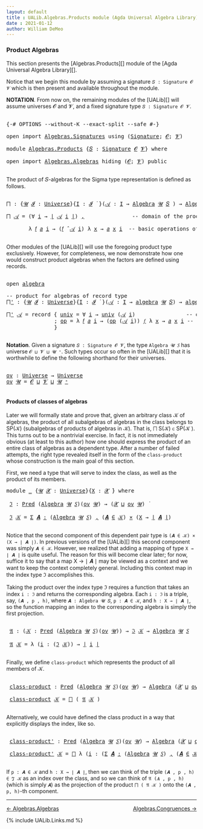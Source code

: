 ```yaml
---
layout: default
title : UALib.Algebras.Products module (Agda Universal Algebra Library)
date : 2021-01-12
author: William DeMeo
---
```



### <a id="product-algebras">Product Algebras</a>

This section presents the [Algebras.Products][] module of the [Agda Universal Algebra Library][].

Notice that we begin this module by assuming a signature `𝑆 : Signature 𝓞 𝓥` which is then present and available throughout the module.

**NOTATION**.  From now on, the remaining modules of the [UALib][] will assume universes 𝓞 and 𝓥, and a fixed signature type `𝑆 : Signature 𝓞 𝓥`.

<pre class="Agda">

<a id="587" class="Symbol">{-#</a> <a id="591" class="Keyword">OPTIONS</a> <a id="599" class="Pragma">--without-K</a> <a id="611" class="Pragma">--exact-split</a> <a id="625" class="Pragma">--safe</a> <a id="632" class="Symbol">#-}</a>

<a id="637" class="Keyword">open</a> <a id="642" class="Keyword">import</a> <a id="649" href="Algebras.Signatures.html" class="Module">Algebras.Signatures</a> <a id="669" class="Keyword">using</a> <a id="675" class="Symbol">(</a><a id="676" href="Algebras.Signatures.html#1299" class="Function">Signature</a><a id="685" class="Symbol">;</a> <a id="687" href="Prelude.Preliminaries.html#5600" class="Generalizable">𝓞</a><a id="688" class="Symbol">;</a> <a id="690" href="Universes.html#262" class="Generalizable">𝓥</a><a id="691" class="Symbol">)</a>

<a id="694" class="Keyword">module</a> <a id="701" href="Algebras.Products.html" class="Module">Algebras.Products</a> <a id="719" class="Symbol">{</a><a id="720" href="Algebras.Products.html#720" class="Bound">𝑆</a> <a id="722" class="Symbol">:</a> <a id="724" href="Algebras.Signatures.html#1299" class="Function">Signature</a> <a id="734" href="Prelude.Preliminaries.html#5600" class="Generalizable">𝓞</a> <a id="736" href="Universes.html#262" class="Generalizable">𝓥</a><a id="737" class="Symbol">}</a> <a id="739" class="Keyword">where</a>

<a id="746" class="Keyword">open</a> <a id="751" class="Keyword">import</a> <a id="758" href="Algebras.Algebras.html" class="Module">Algebras.Algebras</a> <a id="776" class="Keyword">hiding</a> <a id="783" class="Symbol">(</a><a id="784" href="Prelude.Preliminaries.html#5600" class="Generalizable">𝓞</a><a id="785" class="Symbol">;</a> <a id="787" href="Universes.html#262" class="Generalizable">𝓥</a><a id="788" class="Symbol">)</a> <a id="790" class="Keyword">public</a>

</pre>

The product of 𝑆-algebras for the Sigma type representation is defined as follows.

<pre class="Agda">

<a id="⨅"></a><a id="908" href="Algebras.Products.html#908" class="Function">⨅</a> <a id="910" class="Symbol">:</a> <a id="912" class="Symbol">{</a><a id="913" href="Algebras.Products.html#913" class="Bound">𝓤</a> <a id="915" href="Algebras.Products.html#915" class="Bound">𝓘</a> <a id="917" class="Symbol">:</a> <a id="919" href="Agda.Primitive.html#423" class="Postulate">Universe</a><a id="927" class="Symbol">}{</a><a id="929" href="Algebras.Products.html#929" class="Bound">I</a> <a id="931" class="Symbol">:</a> <a id="933" href="Algebras.Products.html#915" class="Bound">𝓘</a> <a id="935" href="Universes.html#403" class="Function Operator">̇</a> <a id="937" class="Symbol">}(</a><a id="939" href="Algebras.Products.html#939" class="Bound">𝒜</a> <a id="941" class="Symbol">:</a> <a id="943" href="Algebras.Products.html#929" class="Bound">I</a> <a id="945" class="Symbol">→</a> <a id="947" href="Algebras.Algebras.html#694" class="Function">Algebra</a> <a id="955" href="Algebras.Products.html#913" class="Bound">𝓤</a> <a id="957" href="Algebras.Products.html#720" class="Bound">𝑆</a> <a id="959" class="Symbol">)</a> <a id="961" class="Symbol">→</a> <a id="963" href="Algebras.Algebras.html#694" class="Function">Algebra</a> <a id="971" class="Symbol">(</a><a id="972" href="Algebras.Products.html#915" class="Bound">𝓘</a> <a id="974" href="Agda.Primitive.html#636" class="Primitive Operator">⊔</a> <a id="976" href="Algebras.Products.html#913" class="Bound">𝓤</a><a id="977" class="Symbol">)</a> <a id="979" href="Algebras.Products.html#720" class="Bound">𝑆</a>

<a id="982" href="Algebras.Products.html#908" class="Function">⨅</a> <a id="984" href="Algebras.Products.html#984" class="Bound">𝒜</a> <a id="986" class="Symbol">=</a> <a id="988" class="Symbol">(∀</a> <a id="991" href="Algebras.Products.html#991" class="Bound">i</a> <a id="993" class="Symbol">→</a> <a id="995" href="Prelude.Preliminaries.html#13569" class="Function Operator">∣</a> <a id="997" href="Algebras.Products.html#984" class="Bound">𝒜</a> <a id="999" href="Algebras.Products.html#991" class="Bound">i</a> <a id="1001" href="Prelude.Preliminaries.html#13569" class="Function Operator">∣</a><a id="1002" class="Symbol">)</a> <a id="1004" href="Prelude.Preliminaries.html#14564" class="InductiveConstructor Operator">,</a>               <a id="1020" class="Comment">-- domain of the product algebra</a>

       <a id="1061" class="Symbol">λ</a> <a id="1063" href="Algebras.Products.html#1063" class="Bound">𝑓</a> <a id="1065" href="Algebras.Products.html#1065" class="Bound">𝑎</a> <a id="1067" href="Algebras.Products.html#1067" class="Bound">i</a> <a id="1069" class="Symbol">→</a> <a id="1071" class="Symbol">(</a><a id="1072" href="Algebras.Products.html#1063" class="Bound">𝑓</a> <a id="1074" href="Algebras.Algebras.html#2844" class="Function Operator">̂</a> <a id="1076" href="Algebras.Products.html#984" class="Bound">𝒜</a> <a id="1078" href="Algebras.Products.html#1067" class="Bound">i</a><a id="1079" class="Symbol">)</a> <a id="1081" class="Symbol">λ</a> <a id="1083" href="Algebras.Products.html#1083" class="Bound">x</a> <a id="1085" class="Symbol">→</a> <a id="1087" href="Algebras.Products.html#1065" class="Bound">𝑎</a> <a id="1089" href="Algebras.Products.html#1083" class="Bound">x</a> <a id="1091" href="Algebras.Products.html#1067" class="Bound">i</a>  <a id="1094" class="Comment">-- basic operations of the product algebra</a>

</pre>

Other modules of the [UALib][] will use the foregoing product type exclusively.  However, for completeness, we now demonstrate how one would construct product algebras when the factors are defined using records.

<pre class="Agda">

<a id="1377" class="Keyword">open</a> <a id="1382" href="Algebras.Algebras.html#1850" class="Module">algebra</a>

<a id="1391" class="Comment">-- product for algebras of record type</a>
<a id="⨅&#39;"></a><a id="1430" href="Algebras.Products.html#1430" class="Function">⨅&#39;</a> <a id="1433" class="Symbol">:</a> <a id="1435" class="Symbol">{</a><a id="1436" href="Algebras.Products.html#1436" class="Bound">𝓤</a> <a id="1438" href="Algebras.Products.html#1438" class="Bound">𝓘</a> <a id="1440" class="Symbol">:</a> <a id="1442" href="Agda.Primitive.html#423" class="Postulate">Universe</a><a id="1450" class="Symbol">}{</a><a id="1452" href="Algebras.Products.html#1452" class="Bound">I</a> <a id="1454" class="Symbol">:</a> <a id="1456" href="Algebras.Products.html#1438" class="Bound">𝓘</a> <a id="1458" href="Universes.html#403" class="Function Operator">̇</a> <a id="1460" class="Symbol">}(</a><a id="1462" href="Algebras.Products.html#1462" class="Bound">𝒜</a> <a id="1464" class="Symbol">:</a> <a id="1466" href="Algebras.Products.html#1452" class="Bound">I</a> <a id="1468" class="Symbol">→</a> <a id="1470" href="Algebras.Algebras.html#1850" class="Record">algebra</a> <a id="1478" href="Algebras.Products.html#1436" class="Bound">𝓤</a> <a id="1480" href="Algebras.Products.html#720" class="Bound">𝑆</a><a id="1481" class="Symbol">)</a> <a id="1483" class="Symbol">→</a> <a id="1485" href="Algebras.Algebras.html#1850" class="Record">algebra</a> <a id="1493" class="Symbol">(</a><a id="1494" href="Algebras.Products.html#1438" class="Bound">𝓘</a> <a id="1496" href="Agda.Primitive.html#636" class="Primitive Operator">⊔</a> <a id="1498" href="Algebras.Products.html#1436" class="Bound">𝓤</a><a id="1499" class="Symbol">)</a> <a id="1501" href="Algebras.Products.html#720" class="Bound">𝑆</a>

<a id="1504" href="Algebras.Products.html#1430" class="Function">⨅&#39;</a> <a id="1507" href="Algebras.Products.html#1507" class="Bound">𝒜</a> <a id="1509" class="Symbol">=</a> <a id="1511" class="Keyword">record</a> <a id="1518" class="Symbol">{</a> <a id="1520" href="Algebras.Algebras.html#1948" class="Field">univ</a> <a id="1525" class="Symbol">=</a> <a id="1527" class="Symbol">∀</a> <a id="1529" href="Algebras.Products.html#1529" class="Bound">i</a> <a id="1531" class="Symbol">→</a> <a id="1533" href="Algebras.Algebras.html#1948" class="Field">univ</a> <a id="1538" class="Symbol">(</a><a id="1539" href="Algebras.Products.html#1507" class="Bound">𝒜</a> <a id="1541" href="Algebras.Products.html#1529" class="Bound">i</a><a id="1542" class="Symbol">)</a>                <a id="1559" class="Comment">-- domain</a>
               <a id="1584" class="Symbol">;</a> <a id="1586" href="Algebras.Algebras.html#1962" class="Field">op</a> <a id="1589" class="Symbol">=</a> <a id="1591" class="Symbol">λ</a> <a id="1593" href="Algebras.Products.html#1593" class="Bound">𝑓</a> <a id="1595" href="Algebras.Products.html#1595" class="Bound">𝑎</a> <a id="1597" href="Algebras.Products.html#1597" class="Bound">i</a> <a id="1599" class="Symbol">→</a> <a id="1601" class="Symbol">(</a><a id="1602" href="Algebras.Algebras.html#1962" class="Field">op</a> <a id="1605" class="Symbol">(</a><a id="1606" href="Algebras.Products.html#1507" class="Bound">𝒜</a> <a id="1608" href="Algebras.Products.html#1597" class="Bound">i</a><a id="1609" class="Symbol">))</a> <a id="1612" href="Algebras.Products.html#1593" class="Bound">𝑓</a> <a id="1614" class="Symbol">λ</a> <a id="1616" href="Algebras.Products.html#1616" class="Bound">x</a> <a id="1618" class="Symbol">→</a> <a id="1620" href="Algebras.Products.html#1595" class="Bound">𝑎</a> <a id="1622" href="Algebras.Products.html#1616" class="Bound">x</a> <a id="1624" href="Algebras.Products.html#1597" class="Bound">i</a> <a id="1626" class="Comment">-- basic operations</a>
               <a id="1661" class="Symbol">}</a>

</pre>



**Notation**. Given a signature `𝑆 : Signature 𝓞 𝓥`, the type `Algebra 𝓤 𝑆` has universe `𝓞 ⊔ 𝓥 ⊔ 𝓤 ⁺`.  Such types occur so often in the [UALib][] that it is worthwhile to define the following shorthand for their universes.

<pre class="Agda">

<a id="ov"></a><a id="1918" href="Algebras.Products.html#1918" class="Function">ov</a> <a id="1921" class="Symbol">:</a> <a id="1923" href="Agda.Primitive.html#423" class="Postulate">Universe</a> <a id="1932" class="Symbol">→</a> <a id="1934" href="Agda.Primitive.html#423" class="Postulate">Universe</a>
<a id="1943" href="Algebras.Products.html#1918" class="Function">ov</a> <a id="1946" href="Algebras.Products.html#1946" class="Bound">𝓤</a> <a id="1948" class="Symbol">=</a> <a id="1950" href="Algebras.Products.html#734" class="Bound">𝓞</a> <a id="1952" href="Agda.Primitive.html#636" class="Primitive Operator">⊔</a> <a id="1954" href="Algebras.Products.html#736" class="Bound">𝓥</a> <a id="1956" href="Agda.Primitive.html#636" class="Primitive Operator">⊔</a> <a id="1958" href="Algebras.Products.html#1946" class="Bound">𝓤</a> <a id="1960" href="Agda.Primitive.html#606" class="Primitive Operator">⁺</a>

</pre>



#### <a id="products-of-classes-of-algebras">Products of classes of algebras</a>

Later we will formally state and prove that, given an arbitrary class 𝒦 of algebras, the product of all subalgebras of algebras in the class belongs to SP(𝒦) (subalgebras of products of algebras in 𝒦). That is, ⨅ S(𝒦) ∈ SP(𝒦 ). This turns out to be a nontrivial exercise. In fact, it is not immediately obvious (at least to this author) how one should express the product of an entire class of algebras as a dependent type. After a number of failed attempts, the right type revealed itself in the form of the `class-product` whose construction is the main goal of this section.

First, we need a type that will serve to index the class, as well as the product of its members.

<pre class="Agda">
<a id="2749" class="Keyword">module</a> <a id="2756" href="Algebras.Products.html#2756" class="Module">_</a> <a id="2758" class="Symbol">{</a><a id="2759" href="Algebras.Products.html#2759" class="Bound">𝓤</a> <a id="2761" href="Algebras.Products.html#2761" class="Bound">𝓧</a> <a id="2763" class="Symbol">:</a> <a id="2765" href="Agda.Primitive.html#423" class="Postulate">Universe</a><a id="2773" class="Symbol">}{</a><a id="2775" href="Algebras.Products.html#2775" class="Bound">X</a> <a id="2777" class="Symbol">:</a> <a id="2779" href="Algebras.Products.html#2761" class="Bound">𝓧</a> <a id="2781" href="Universes.html#403" class="Function Operator">̇</a><a id="2782" class="Symbol">}</a> <a id="2784" class="Keyword">where</a>

 <a id="2792" href="Algebras.Products.html#2792" class="Function">ℑ</a> <a id="2794" class="Symbol">:</a> <a id="2796" href="Relations.Unary.html#959" class="Function">Pred</a> <a id="2801" class="Symbol">(</a><a id="2802" href="Algebras.Algebras.html#694" class="Function">Algebra</a> <a id="2810" href="Algebras.Products.html#2759" class="Bound">𝓤</a> <a id="2812" href="Algebras.Products.html#720" class="Bound">𝑆</a><a id="2813" class="Symbol">)(</a><a id="2815" href="Algebras.Products.html#1918" class="Function">ov</a> <a id="2818" href="Algebras.Products.html#2759" class="Bound">𝓤</a><a id="2819" class="Symbol">)</a> <a id="2821" class="Symbol">→</a> <a id="2823" class="Symbol">(</a><a id="2824" href="Algebras.Products.html#2761" class="Bound">𝓧</a> <a id="2826" href="Agda.Primitive.html#636" class="Primitive Operator">⊔</a> <a id="2828" href="Algebras.Products.html#1918" class="Function">ov</a> <a id="2831" href="Algebras.Products.html#2759" class="Bound">𝓤</a><a id="2832" class="Symbol">)</a> <a id="2834" href="Universes.html#403" class="Function Operator">̇</a>

 <a id="2838" href="Algebras.Products.html#2792" class="Function">ℑ</a> <a id="2840" href="Algebras.Products.html#2840" class="Bound">𝒦</a> <a id="2842" class="Symbol">=</a> <a id="2844" href="MGS-MLTT.html#3074" class="Function">Σ</a> <a id="2846" href="Algebras.Products.html#2846" class="Bound">𝑨</a> <a id="2848" href="MGS-MLTT.html#3074" class="Function">꞉</a> <a id="2850" class="Symbol">(</a><a id="2851" href="Algebras.Algebras.html#694" class="Function">Algebra</a> <a id="2859" href="Algebras.Products.html#2759" class="Bound">𝓤</a> <a id="2861" href="Algebras.Products.html#720" class="Bound">𝑆</a><a id="2862" class="Symbol">)</a> <a id="2864" href="MGS-MLTT.html#3074" class="Function">,</a> <a id="2866" class="Symbol">(</a><a id="2867" href="Algebras.Products.html#2846" class="Bound">𝑨</a> <a id="2869" href="Relations.Unary.html#1958" class="Function Operator">∈</a> <a id="2871" href="Algebras.Products.html#2840" class="Bound">𝒦</a><a id="2872" class="Symbol">)</a> <a id="2874" href="MGS-MLTT.html#3515" class="Function Operator">×</a> <a id="2876" class="Symbol">(</a><a id="2877" href="Algebras.Products.html#2775" class="Bound">X</a> <a id="2879" class="Symbol">→</a> <a id="2881" href="Prelude.Preliminaries.html#13569" class="Function Operator">∣</a> <a id="2883" href="Algebras.Products.html#2846" class="Bound">𝑨</a> <a id="2885" href="Prelude.Preliminaries.html#13569" class="Function Operator">∣</a><a id="2886" class="Symbol">)</a>

</pre>

Notice that the second component of this dependent pair type is `(𝑨 ∈ 𝒦) × (X → ∣ 𝑨 ∣)`.  In previous versions of the [UALib][] this second component was simply `𝑨 ∈ 𝒦`.  However, we realized that adding a mapping of type `X → ∣ 𝑨 ∣` is quite useful.  The reason for this will become clear later; for now, suffice it to say that a map X → ∣ 𝑨 ∣ may be viewed as a context and we want to keep the context completely general.  Including this context map in the index type ℑ accomplishes this.

Taking the product over the index type ℑ requires a function that takes an index `i : ℑ` and returns the corresponding algebra.  Each `i : ℑ` is a triple, say, `(𝑨 , p , h)`, where `𝑨 : Algebra 𝓤 𝑆`, `p : 𝑨 ∈ 𝒦`, and `h : X → ∣ 𝑨 ∣`, so the function mapping an index to the corresponding algebra is simply the first projection.

<pre class="Agda">

 <a id="3737" href="Algebras.Products.html#3737" class="Function">𝔄</a> <a id="3739" class="Symbol">:</a> <a id="3741" class="Symbol">(</a><a id="3742" href="Algebras.Products.html#3742" class="Bound">𝒦</a> <a id="3744" class="Symbol">:</a> <a id="3746" href="Relations.Unary.html#959" class="Function">Pred</a> <a id="3751" class="Symbol">(</a><a id="3752" href="Algebras.Algebras.html#694" class="Function">Algebra</a> <a id="3760" href="Algebras.Products.html#2759" class="Bound">𝓤</a> <a id="3762" href="Algebras.Products.html#720" class="Bound">𝑆</a><a id="3763" class="Symbol">)(</a><a id="3765" href="Algebras.Products.html#1918" class="Function">ov</a> <a id="3768" href="Algebras.Products.html#2759" class="Bound">𝓤</a><a id="3769" class="Symbol">))</a> <a id="3772" class="Symbol">→</a> <a id="3774" href="Algebras.Products.html#2792" class="Function">ℑ</a> <a id="3776" href="Algebras.Products.html#3742" class="Bound">𝒦</a> <a id="3778" class="Symbol">→</a> <a id="3780" href="Algebras.Algebras.html#694" class="Function">Algebra</a> <a id="3788" href="Algebras.Products.html#2759" class="Bound">𝓤</a> <a id="3790" href="Algebras.Products.html#720" class="Bound">𝑆</a>

 <a id="3794" href="Algebras.Products.html#3737" class="Function">𝔄</a> <a id="3796" href="Algebras.Products.html#3796" class="Bound">𝒦</a> <a id="3798" class="Symbol">=</a> <a id="3800" class="Symbol">λ</a> <a id="3802" class="Symbol">(</a><a id="3803" href="Algebras.Products.html#3803" class="Bound">i</a> <a id="3805" class="Symbol">:</a> <a id="3807" class="Symbol">(</a><a id="3808" href="Algebras.Products.html#2792" class="Function">ℑ</a> <a id="3810" href="Algebras.Products.html#3796" class="Bound">𝒦</a><a id="3811" class="Symbol">))</a> <a id="3814" class="Symbol">→</a> <a id="3816" href="Prelude.Preliminaries.html#13569" class="Function Operator">∣</a> <a id="3818" href="Algebras.Products.html#3803" class="Bound">i</a> <a id="3820" href="Prelude.Preliminaries.html#13569" class="Function Operator">∣</a>

</pre>

Finally, we define `class-product` which represents the product of all members of 𝒦.

<pre class="Agda">

 <a id="3936" href="Algebras.Products.html#3936" class="Function">class-product</a> <a id="3950" class="Symbol">:</a> <a id="3952" href="Relations.Unary.html#959" class="Function">Pred</a> <a id="3957" class="Symbol">(</a><a id="3958" href="Algebras.Algebras.html#694" class="Function">Algebra</a> <a id="3966" href="Algebras.Products.html#2759" class="Bound">𝓤</a> <a id="3968" href="Algebras.Products.html#720" class="Bound">𝑆</a><a id="3969" class="Symbol">)(</a><a id="3971" href="Algebras.Products.html#1918" class="Function">ov</a> <a id="3974" href="Algebras.Products.html#2759" class="Bound">𝓤</a><a id="3975" class="Symbol">)</a> <a id="3977" class="Symbol">→</a> <a id="3979" href="Algebras.Algebras.html#694" class="Function">Algebra</a> <a id="3987" class="Symbol">(</a><a id="3988" href="Algebras.Products.html#2761" class="Bound">𝓧</a> <a id="3990" href="Agda.Primitive.html#636" class="Primitive Operator">⊔</a> <a id="3992" href="Algebras.Products.html#1918" class="Function">ov</a> <a id="3995" href="Algebras.Products.html#2759" class="Bound">𝓤</a><a id="3996" class="Symbol">)</a> <a id="3998" href="Algebras.Products.html#720" class="Bound">𝑆</a>

 <a id="4002" href="Algebras.Products.html#3936" class="Function">class-product</a> <a id="4016" href="Algebras.Products.html#4016" class="Bound">𝒦</a> <a id="4018" class="Symbol">=</a> <a id="4020" href="Algebras.Products.html#908" class="Function">⨅</a> <a id="4022" class="Symbol">(</a> <a id="4024" href="Algebras.Products.html#3737" class="Function">𝔄</a> <a id="4026" href="Algebras.Products.html#4016" class="Bound">𝒦</a> <a id="4028" class="Symbol">)</a>

</pre>

Alternatively, we could have defined the class product in a way that explicitly displays the index, like so.

<pre class="Agda">

 <a id="4168" href="Algebras.Products.html#4168" class="Function">class-product&#39;</a> <a id="4183" class="Symbol">:</a> <a id="4185" href="Relations.Unary.html#959" class="Function">Pred</a> <a id="4190" class="Symbol">(</a><a id="4191" href="Algebras.Algebras.html#694" class="Function">Algebra</a> <a id="4199" href="Algebras.Products.html#2759" class="Bound">𝓤</a> <a id="4201" href="Algebras.Products.html#720" class="Bound">𝑆</a><a id="4202" class="Symbol">)(</a><a id="4204" href="Algebras.Products.html#1918" class="Function">ov</a> <a id="4207" href="Algebras.Products.html#2759" class="Bound">𝓤</a><a id="4208" class="Symbol">)</a> <a id="4210" class="Symbol">→</a> <a id="4212" href="Algebras.Algebras.html#694" class="Function">Algebra</a> <a id="4220" class="Symbol">(</a><a id="4221" href="Algebras.Products.html#2761" class="Bound">𝓧</a> <a id="4223" href="Agda.Primitive.html#636" class="Primitive Operator">⊔</a> <a id="4225" href="Algebras.Products.html#1918" class="Function">ov</a> <a id="4228" href="Algebras.Products.html#2759" class="Bound">𝓤</a><a id="4229" class="Symbol">)</a> <a id="4231" href="Algebras.Products.html#720" class="Bound">𝑆</a>

 <a id="4235" href="Algebras.Products.html#4168" class="Function">class-product&#39;</a> <a id="4250" href="Algebras.Products.html#4250" class="Bound">𝒦</a> <a id="4252" class="Symbol">=</a> <a id="4254" href="Algebras.Products.html#908" class="Function">⨅</a> <a id="4256" class="Symbol">λ</a> <a id="4258" class="Symbol">(</a><a id="4259" href="Algebras.Products.html#4259" class="Bound">i</a> <a id="4261" class="Symbol">:</a> <a id="4263" class="Symbol">(</a><a id="4264" href="MGS-MLTT.html#3074" class="Function">Σ</a> <a id="4266" href="Algebras.Products.html#4266" class="Bound">𝑨</a> <a id="4268" href="MGS-MLTT.html#3074" class="Function">꞉</a> <a id="4270" class="Symbol">(</a><a id="4271" href="Algebras.Algebras.html#694" class="Function">Algebra</a> <a id="4279" href="Algebras.Products.html#2759" class="Bound">𝓤</a> <a id="4281" href="Algebras.Products.html#720" class="Bound">𝑆</a><a id="4282" class="Symbol">)</a> <a id="4284" href="MGS-MLTT.html#3074" class="Function">,</a> <a id="4286" class="Symbol">(</a><a id="4287" href="Algebras.Products.html#4266" class="Bound">𝑨</a> <a id="4289" href="Relations.Unary.html#1958" class="Function Operator">∈</a> <a id="4291" href="Algebras.Products.html#4250" class="Bound">𝒦</a><a id="4292" class="Symbol">)</a> <a id="4294" href="MGS-MLTT.html#3515" class="Function Operator">×</a> <a id="4296" class="Symbol">(</a><a id="4297" href="Algebras.Products.html#2775" class="Bound">X</a> <a id="4299" class="Symbol">→</a> <a id="4301" href="Prelude.Preliminaries.html#13569" class="Function Operator">∣</a> <a id="4303" href="Algebras.Products.html#4266" class="Bound">𝑨</a> <a id="4305" href="Prelude.Preliminaries.html#13569" class="Function Operator">∣</a><a id="4306" class="Symbol">)))</a> <a id="4310" class="Symbol">→</a> <a id="4312" href="Prelude.Preliminaries.html#13569" class="Function Operator">∣</a> <a id="4314" href="Algebras.Products.html#4259" class="Bound">i</a> <a id="4316" href="Prelude.Preliminaries.html#13569" class="Function Operator">∣</a>

</pre>

If `p : 𝑨 ∈ 𝒦` and `h : X → ∣ 𝑨 ∣`, then we can think of the triple `(𝑨 , p , h) ∈ ℑ 𝒦` as an index over the class, and so we can think of `𝔄 (𝑨 , p , h)` (which is simply `𝑨`) as the projection of the product `⨅ ( 𝔄 𝒦 )` onto the `(𝑨 , p, h)`-th component.





-----------------------

[← Algebras.Algebras](Algebras.Algebras.html)
<span style="float:right;">[Algebras.Congruences →](Algebras.Congruences.html)</span>

{% include UALib.Links.md %}
